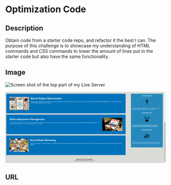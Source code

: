 # Optimization Code

## Description

Obtain code from a starter code repo, and refactor it the best I can. The purpose of this challenge is to showcase my understanding of HTML commands and CSS commands to lower the amount of lines put in the starter code but also have the same functionality.

## Image
![Screen shot of the top part of my Live Server](https://github.com/omousa98/Optimization-Code/blob/main/assets/images/Horiseon%20Top.png?raw=true)

![Screen shot of the bottom part of my Live Server](https://github.com/omousa98/Optimization-Code/blob/main/assets/images/Horiseon%20Bottom.png)
## URL
